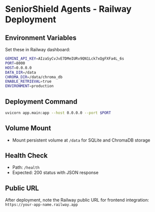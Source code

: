 # SeniorShield Agents - Railway Deployment

## Environment Variables

Set these in Railway dashboard:

```bash
GEMINI_API_KEY=AIzaSyCvJvE7DMeIURv9QN1Lck7xQgFXFa4L_6s
PORT=8000
HOST=0.0.0.0
DATA_DIR=/data
CHROMA_DIR=/data/chroma_db
ENABLE_RETRIEVAL=true
ENVIRONMENT=production
```

## Deployment Command

```bash
uvicorn app.main:app --host 0.0.0.0 --port $PORT
```

## Volume Mount

- Mount persistent volume at `/data` for SQLite and ChromaDB storage

## Health Check

- Path: `/health`
- Expected: 200 status with JSON response

## Public URL

After deployment, note the Railway public URL for frontend integration:
`https://your-app-name.railway.app`